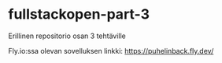 # fullstackopen-part-3
Erillinen repositorio osan 3 tehtäville

Fly.io:ssa olevan sovelluksen linkki:
https://puhelinback.fly.dev/
